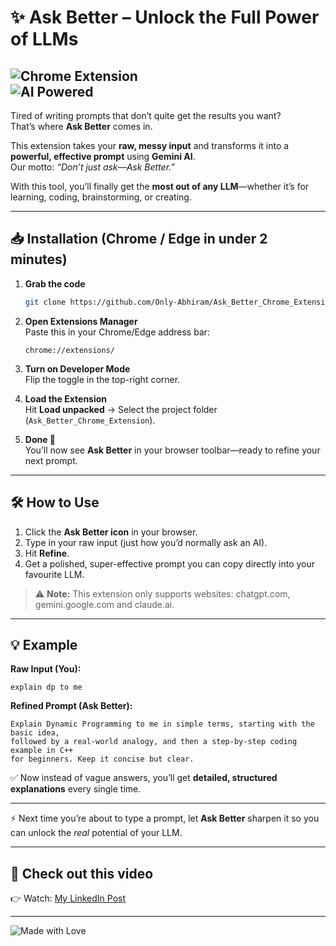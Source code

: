 # ✨ Ask Better – Unlock the Full Power of LLMs  

![Chrome Extension](https://img.shields.io/badge/Chrome-Extension-blue?logo=google-chrome&logoColor=white)  
![AI Powered](https://img.shields.io/badge/AI-Powered-green?logo=openai&logoColor=white)  
---

Tired of writing prompts that don’t quite get the results you want?  
That’s where **Ask Better** comes in.  

This extension takes your **raw, messy input** and transforms it into a **powerful, effective prompt** using **Gemini AI**.  
Our motto: *“Don’t just ask—Ask Better.”*  

With this tool, you’ll finally get the **most out of any LLM**—whether it’s for learning, coding, brainstorming, or creating.  

---

## 📥 Installation (Chrome / Edge in under 2 minutes)  

1. **Grab the code**  
   ```bash
   git clone https://github.com/Only-Abhiram/Ask_Better_Chrome_Extension.git
   
   ```  

2. **Open Extensions Manager**  
   Paste this in your Chrome/Edge address bar:  
   ```
   chrome://extensions/
   
   ```  

3. **Turn on Developer Mode**  
   Flip the toggle in the top-right corner.  

4. **Load the Extension**  
   Hit **Load unpacked** → Select the project folder (`Ask_Better_Chrome_Extension`).  

5. **Done 🎉**  
   You’ll now see **Ask Better** in your browser toolbar—ready to refine your next prompt.  

---

## 🛠 How to Use  

1. Click the **Ask Better icon** in your browser.  
2. Type in your raw input (just how you’d normally ask an AI).  
3. Hit **Refine**.  
4. Get a polished, super-effective prompt you can copy directly into your favourite LLM.
 > ⚠️ **Note:** This extension only supports websites: chatgpt.com, gemini.google.com and claude.ai. 


---

## 💡 Example  

**Raw Input (You):**  
```
explain dp to me

```

**Refined Prompt (Ask Better):**  
```
Explain Dynamic Programming to me in simple terms, starting with the basic idea, 
followed by a real-world analogy, and then a step-by-step coding example in C++ 
for beginners. Keep it concise but clear.

```  

✅ Now instead of vague answers, you’ll get **detailed, structured explanations** every single time.  

---



⚡ Next time you’re about to type a prompt, let **Ask Better** sharpen it so you can unlock the *real* potential of your LLM.  




---

## 🎥 Check out this video 

👉 Watch: [My LinkedIn Post](https://www.linkedin.com/in/your-link-here)  

---

![Made with Love](https://img.shields.io/badge/Made%20with-%E2%9D%A4-red)  
